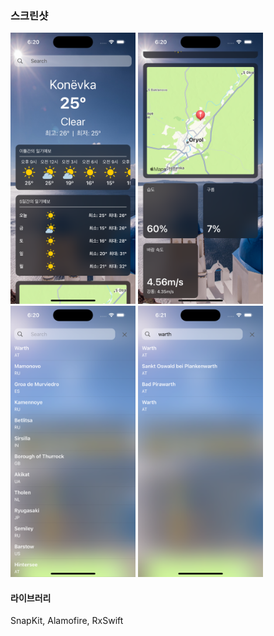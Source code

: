 ### 스크린샷

<img src="Screenshots/Screenshot1.png" width="200px"> <img src="Screenshots/Screenshot2.png" width="200px"><img src="Screenshots/Screenshot3.png" width="200px"> <img src="Screenshots/Screenshot4.png" width="200px">

#### 라이브러리

SnapKit, Alamofire, RxSwift

